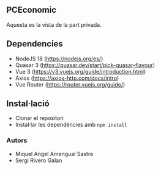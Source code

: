 ## PCEconomic

Aquesta es la vista de la part privada.

## Dependencies

- NodeJS 18 (https://nodejs.org/es/)
- Quasar 3 (https://quasar.dev/start/pick-quasar-flavour)
- Vue 3 (https://v3.vuejs.org/guide/introduction.html)
- Axios (https://axios-http.com/docs/intro)
- Vue Router (https://router.vuejs.org/guide/)

## Instal·lació

- Clonar el repositori
- Instal·lar les dependències amb `npm install`

### Autors

- Miquel Angel Amengual Sastre
- Sergi Rivero Galan